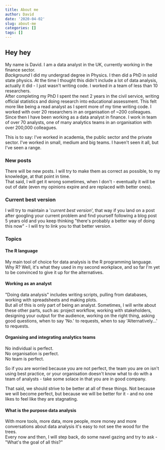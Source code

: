 ```yaml
---
title: About me
author: David
date: '2020-04-02'
slug: about-me
categories: []
tags: []
---
```


## Hey hey
My name is David. I am a data analyst in the UK, currently working in the finance sector.  
*Background*
I did my undergrad degree in Physics.
I then did a PhD in solid state physics. At the time I thought this didn't include a lot of data analysis, actually it did - I just wasn't writing code. I worked in a team of less than 10 researchers.  
After completing my PhD I spent the next 2 years in the civil service, writing official statistics and doing research into educational assessment. This felt more like being a read analyst as I spent more of my time writing code. I worked with over 20 researchers in an organisation of ~200 colleagues.  
Since then I have been working as a data analyst in finance. I work in team of over 70 analysts, one of many analytics teams in an organisation with over 200,000 colleagues.  

This is to say: I've worked in academia, the public sector and the private sector. I've worked in small, medium and big teams. I haven't seen it all, but I've seen a range.

### New posts
There will be new posts. I will try to make them as correct as possible, to my knowledge, at that point in time.  
That said, I will get it wrong sometimes, when I don't - eventually it will be out of date (even my opinions expire and are replaced with better ones).

### Current best version
I will try to maintain a '*current best version*', that way if you land on a post after googling your current problem and find yourself following a blog post 5 years old and you keep thinking "there's probably a better way of doing this now" - I will try to link you to that better version.

### Topics

#### The R language
My main tool of choice for data analysis is the R programming language. Why R?
Well, it's what they used in my second workplace, and so far I'm yet to be convinced to give it up for the alternatives.

#### Working as an analyst
"Doing data analysis" includes writing scripts, pulling from databases, working with spreadsheets and making plots.  
But all of this is only part of being an analyst. Sometimes, I will write about these other parts, such as: project workflow, working with stakeholders, designing your output for the audience, working on the right thing, asking good questions, when to say 'No.' to requests, when to say 'Alternatively...' to requests.

#### Organising and integrating analytics teams
No individual is perfect.  
No organisation is perfect.  
No team is perfect.  

So if you are worried because you are not perfect, the team you are on isn't using best practice, or your organisation doesn't know what to do with a team of analysts - take some solace in that you are in good company.

That said, we should strive to be better at all of these things. Not because we will become perfect, but because we will be better for it - and no one likes to feel like they are stagnating.

#### What is the purpose data analysis
With more tools, more data, more people, more money and more conversations about data analysis it's easy to not see the wood for the trees.  
Every now and then, I will step back, do some navel gazing and try to ask - "What's the goal of all this?"